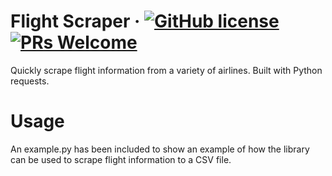 # Flight Scraper &middot; [![GitHub license](https://img.shields.io/badge/license-MIT-blue.svg)]() [![PRs Welcome](https://img.shields.io/badge/PRs-welcome-brightgreen.svg)](#contributing)
Quickly scrape flight information from a variety of airlines. Built with Python requests.


# Usage
An example.py has been included to show an example of how the library can be used to scrape flight information to a CSV file.